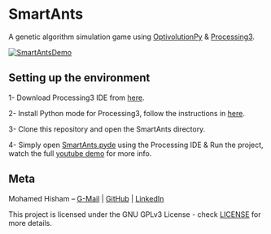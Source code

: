 # SmartAnts
A genetic algorithm simulation game using [OptivolutionPy](https://github.com/Mhmd-Hisham/OptivolutionPy) & [Processing3](https://processing.org/).

[![SmartAntsDemo](https://raw.githubusercontent.com/Mhmd-Hisham/SmartAntsGA/master/SmartAnts.gif)](https://youtu.be/f1ZrNOkd1Zw)



## Setting up the environment
  1- Download Processing3 IDE from [here](https://processing.org/download/).

  2- Install Python mode for Processing3, follow the instructions in [here](https://github.com/jdf/processing.py#python-mode-for-processing).
  
  3- Clone this repository and open the SmartAnts directory.

  4- Simply open [SmartAnts.pyde](https://github.com/Mhmd-Hisham/SmartAntsGA/blob/master/SmartAnts/SmartAnts.pyde) using the Processing IDE & Run the project, watch the full [youtube demo](https://youtu.be/f1ZrNOkd1Zw) for more info.

## Meta

Mohamed Hisham – [G-Mail](mailto:Mohamed00Hisham@Gmail.com) | [GitHub](https://github.com/Mhmd-Hisham) | [LinkedIn](https://www.linkedin.com/in/Mhmd-Hisham/)


This project is licensed under the GNU GPLv3 License - check [LICENSE](https://github.com/Mhmd-Hisham/SmartAntsGA/blob/master/LICENSE) for more details.
